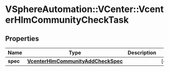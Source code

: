 # VSphereAutomation::VCenter::VcenterHlmCommunityCheckTask

## Properties
Name | Type | Description | Notes
------------ | ------------- | ------------- | -------------
**spec** | [**VcenterHlmCommunityAddCheckSpec**](VcenterHlmCommunityAddCheckSpec.md) |  | [optional] 


